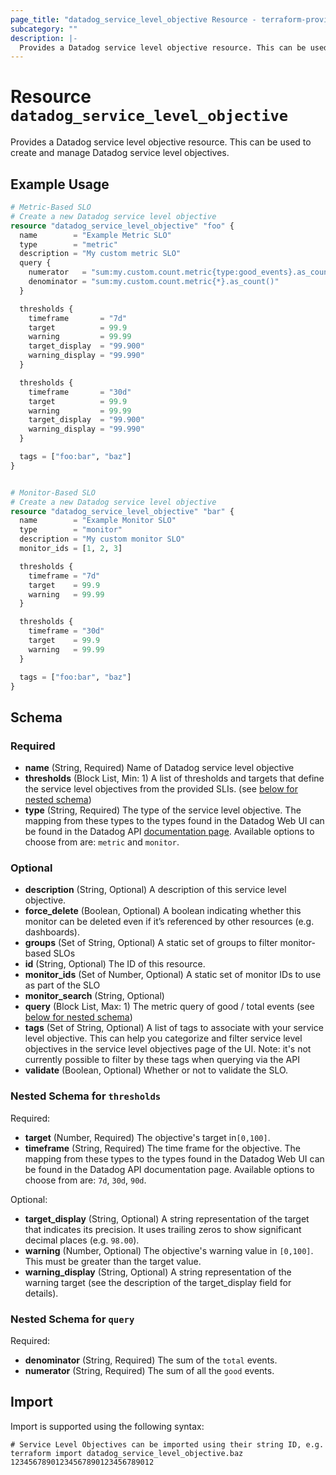 ```yaml
---
page_title: "datadog_service_level_objective Resource - terraform-provider-datadog"
subcategory: ""
description: |-
  Provides a Datadog service level objective resource. This can be used to create and manage Datadog service level objectives.
---
```


# Resource `datadog_service_level_objective`

Provides a Datadog service level objective resource. This can be used to create and manage Datadog service level objectives.

## Example Usage

```terraform
# Metric-Based SLO
# Create a new Datadog service level objective
resource "datadog_service_level_objective" "foo" {
  name        = "Example Metric SLO"
  type        = "metric"
  description = "My custom metric SLO"
  query {
    numerator   = "sum:my.custom.count.metric{type:good_events}.as_count()"
    denominator = "sum:my.custom.count.metric{*}.as_count()"
  }

  thresholds {
    timeframe       = "7d"
    target          = 99.9
    warning         = 99.99
    target_display  = "99.900"
    warning_display = "99.990"
  }

  thresholds {
    timeframe       = "30d"
    target          = 99.9
    warning         = 99.99
    target_display  = "99.900"
    warning_display = "99.990"
  }

  tags = ["foo:bar", "baz"]
}


# Monitor-Based SLO
# Create a new Datadog service level objective
resource "datadog_service_level_objective" "bar" {
  name        = "Example Monitor SLO"
  type        = "monitor"
  description = "My custom monitor SLO"
  monitor_ids = [1, 2, 3]

  thresholds {
    timeframe = "7d"
    target    = 99.9
    warning   = 99.99
  }

  thresholds {
    timeframe = "30d"
    target    = 99.9
    warning   = 99.99
  }

  tags = ["foo:bar", "baz"]
}
```

## Schema

### Required

- **name** (String, Required) Name of Datadog service level objective
- **thresholds** (Block List, Min: 1) A list of thresholds and targets that define the service level objectives from the provided SLIs. (see [below for nested schema](#nestedblock--thresholds))
- **type** (String, Required) The type of the service level objective. The mapping from these types to the types found in the Datadog Web UI can be found in the Datadog API [documentation page](https://docs.datadoghq.com/api/v1/service-level-objectives/#create-a-slo-object). Available options to choose from are: `metric` and `monitor`.

### Optional

- **description** (String, Optional) A description of this service level objective.
- **force_delete** (Boolean, Optional) A boolean indicating whether this monitor can be deleted even if it’s referenced by other resources (e.g. dashboards).
- **groups** (Set of String, Optional) A static set of groups to filter monitor-based SLOs
- **id** (String, Optional) The ID of this resource.
- **monitor_ids** (Set of Number, Optional) A static set of monitor IDs to use as part of the SLO
- **monitor_search** (String, Optional)
- **query** (Block List, Max: 1) The metric query of good / total events (see [below for nested schema](#nestedblock--query))
- **tags** (Set of String, Optional) A list of tags to associate with your service level objective. This can help you categorize and filter service level objectives in the service level objectives page of the UI. Note: it's not currently possible to filter by these tags when querying via the API
- **validate** (Boolean, Optional) Whether or not to validate the SLO.

<a id="nestedblock--thresholds"></a>
### Nested Schema for `thresholds`

Required:

- **target** (Number, Required) The objective's target in`[0,100]`.
- **timeframe** (String, Required) The time frame for the objective. The mapping from these types to the types found in the Datadog Web UI can be found in the Datadog API documentation page. Available options to choose from are: `7d`, `30d`, `90d`.

Optional:

- **target_display** (String, Optional) A string representation of the target that indicates its precision. It uses trailing zeros to show significant decimal places (e.g. `98.00`).
- **warning** (Number, Optional) The objective's warning value in `[0,100]`. This must be greater than the target value.
- **warning_display** (String, Optional) A string representation of the warning target (see the description of the target_display field for details).


<a id="nestedblock--query"></a>
### Nested Schema for `query`

Required:

- **denominator** (String, Required) The sum of the `total` events.
- **numerator** (String, Required) The sum of all the `good` events.

## Import

Import is supported using the following syntax:

```shell
# Service Level Objectives can be imported using their string ID, e.g.
terraform import datadog_service_level_objective.baz 12345678901234567890123456789012
```
